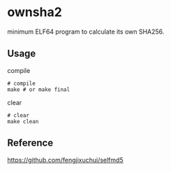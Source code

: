 # ownsha2
minimum ELF64 program to calculate its own SHA256.

## Usage

compile
```shell
# compile
make # or make final
```

clear
```shell
# clear
make clean
```


## Reference

https://github.com/fengjixuchui/selfmd5
